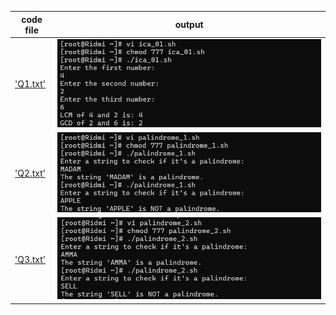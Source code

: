 | code file | output |
|-----------|--------|
|['Q1.txt'](./Codes/Q1.txt)|![Q1.png](./Outputs/Q1.png)|
|['Q2.txt'](./Codes/Q2.txt)|![Q2.png](./Outputs/Q2.png)|
|['Q3.txt'](./Codes/Q3.txt)|![Q3.png](./Outputs/Q3.png)|
